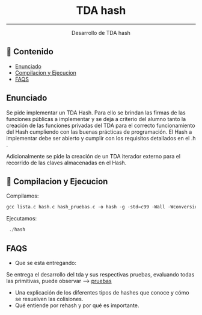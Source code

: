 <h1 align="center">TDA hash</h3>

---

<p align="center"> Desarrollo de TDA hash
    <br> 
</p>

## 📝 Contenido

- [Enunciado](#enunciado)
- [Compilacion y Ejecucion](#compilacion_ejecucion)
- [FAQS](#faqs)


## Enunciado <a name = "enunciado"></a>

Se pide implementar un TDA Hash. Para ello se brindan las firmas de las funciones públicas a implementar y se deja a criterio del alumno tanto la creación de las funciones privadas del TDA para el correcto funcionamiento del Hash cumpliendo con las buenas prácticas de programación. El Hash a implementar debe ser abierto y cumplir con los requisitos detallados en el .h .

Adicionalmente se pide la creación de un TDA iterador externo para el recorrido de las claves almacenadas en el Hash.

## 🏁 Compilacion y Ejecucion <a name = "compilacion_ejecucion"></a>

Compilamos:
````c
gcc lista.c hash.c hash_pruebas.c -o hash -g -std=c99 -Wall -Wconversion -Wtype-limits -pedantic -Werror -O0
````

Ejecutamos:
````c
 ./hash
````

##  FAQS <a name = "faqs"></a>

- Que se esta entregando:

Se entrega el desarrollo del tda y sus respectivas pruebas, evaluando todas las primitivas, puede observar --> [pruebas](hash_pruebas.c)

- Una explicación de los diferentes tipos de hashes que conoce y cómo se resuelven las colisiones.
- Qué entiende por rehash y por qué es importante.